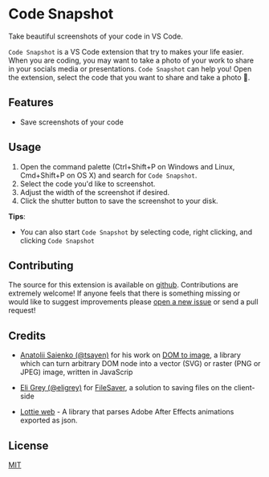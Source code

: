 # Code Snapshot

Take beautiful screenshots of your code in VS Code.

`Code Snapshot` is a VS Code extension that try to makes your life easier. When you are coding, you may want to take a photo of your work to share in your socials media or presentations. `Code Snapshot` can help you! Open the extension, select the code that you want to share and take a photo 📸.

## Features
- Save screenshots of your code

## Usage
1. Open the command palette (Ctrl+Shift+P on Windows and Linux, Cmd+Shift+P on OS X) and search for `Code Snapshot`.
2. Select the code you'd like to screenshot.
3. Adjust the width of the screenshot if desired.
4. Click the shutter button to save the screenshot to your disk.

**Tips**:
- You can also start `Code Snapshot` by selecting code, right clicking, and clicking `Code Snapshot`

## Contributing
The source for this extension is available on [github](https://github.com/robert-z/code-snapshot). Contributions are extremely welcome! If anyone feels that there is something missing or would like to suggest improvements please [open a new issue](https://github.com/robert-z/code-snapshot/issues) or send a pull request!

## Credits
- [Anatolii Saienko (@tsayen)](https://github.com/tsayen) for his work on [DOM to image](https://github.com/tsayen/dom-to-image), a library which can turn arbitrary DOM node into a vector (SVG) or raster (PNG or JPEG) image, written in JavaScrip

- [Eli Grey (@eligrey)](https://github.com/eligrey) for [FileSaver](https://github.com/eligrey/FileSaver.js), a solution to saving files on the client-side

- [Lottie web](https://github.com/airbnb/lottie-web) - A library that parses Adobe After Effects animations exported as json.

## License
[MIT](https://opensource.org/licenses/MIT)
